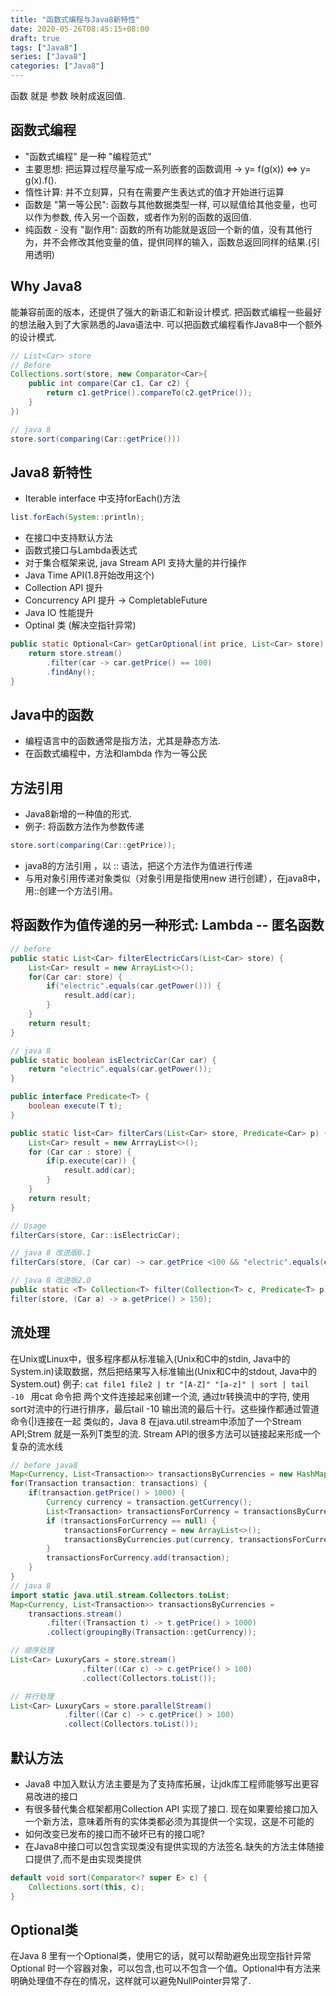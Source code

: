 ```yaml
---
title: "函数式编程与Java8新特性"
date: 2020-05-26T08:45:15+08:00
draft: true
tags: ["Java8"]
series: ["Java8"]
categories: ["Java8"]
---
```


函数 就是 参数 映射成返回值.

## 函数式编程
+ "函数式编程" 是一种 "编程范式"
+ 主要思想: 把运算过程尽量写成一系列嵌套的函数调用 -> y= f(g(x)) <=> y= g(x).f().
+ 惰性计算: 并不立刻算，只有在需要产生表达式的值才开始进行运算
+ 函数是 "第一等公民": 函数与其他数据类型一样, 可以赋值给其他变量，也可以作为参数, 传入另一个函数，或者作为别的函数的返回值.
+ 纯函数 - 没有 "副作用": 函数的所有功能就是返回一个新的值，没有其他行为，并不会修改其他变量的值，提供同样的输入，函数总返回同样的结果.(引用透明)
  

## Why Java8
能兼容前面的版本，还提供了强大的新语汇和新设计模式.
把函数式编程一些最好的想法融入到了大家熟悉的Java语法中.
可以把函数式编程看作Java8中一个额外的设计模式.
```java
// List<Car> store
// Before
Collections.sort(store, new Comparator<Car>{
    public int compare(Car c1, Car c2) {
        return c1.getPrice().compareTo(c2.getPrice());
    }
})

// java 8
store.sort(comparing(Car::getPrice()))
```

## Java8 新特性
+ Iterable interface 中支持forEach()方法
```java
list.forEach(System::println);
```
+ 在接口中支持默认方法
+ 函数式接口与Lambda表达式
+ 对于集合框架来说, java Stream API 支持大量的并行操作
+ Java Time API(1.8开始改用这个) 
+ Collection API 提升
+ Concurrency API 提升 -> CompletableFuture 
+ Java IO 性能提升
+ Optinal 类 (解决空指针异常) 
```java 
public static Optional<Car> getCarOptional(int price, List<Car> store) {
    return store.stream()
        .filter(car -> car.getPrice() == 100)
        .findAny();
}
```

## Java中的函数
+ 编程语言中的函数通常是指方法，尤其是静态方法.
+ 在函数式编程中，方法和lambda 作为一等公民

## 方法引用
+ Java8新增的一种值的形式.
+ 例子: 将函数方法作为参数传递
```java
store.sort(comparing(Car::getPrice));
```  
+ java8的方法引用 ，以 :: 语法，把这个方法作为值进行传递
+ 与用对象引用传递对象类似（对象引用是指使用new 进行创建），在java8中，用::创建一个方法引用。

## 将函数作为值传递的另一种形式: Lambda -- 匿名函数
```java
// before
public static List<Car> filterElectricCars(List<Car> store) {
    List<Car> result = new ArrayList<>();
    for(Car car: store) {
        if("electric".equals(car.getPower())) {
            result.add(car);
        }
    }
    return result;
}

// java 8
public static boolean isElectricCar(Car car) {
    return "electric".equals(car.getPower());
}

public interface Predicate<T> {
    boolean execute(T t);
}

public static list<Car> filterCars(List<Car> store, Predicate<Car> p) {
    List<Car> result = new ArrrayList<>();
    for (Car car : store) {
        if(p.execute(car)) {
            result.add(car);
        }
    }
    return result;
}

// Usage
filterCars(store, Car::isElectricCar);

// java 8 改进版0.1
filterCars(store, (Car car) -> car.getPrice <100 && "electric".equals(car.getPower()));

// java 8 改进版2.0
public static <T> Collection<T> filter(Collection<T> c, Predicate<T> p);
filter(store, (Car a) -> a.getPrice() > 150); 
```

## 流处理
在Unix或Linux中，很多程序都从标准输入(Unix和C中的stdin, Java中的System.in)读取数据，然后把结果写入标准输出(Unix和C中的stdout, Java中的System.out)
例子:
`cat file1 file2 | tr "[A-Z]" "[a-z]" | sort | tail -10 `
用cat 命令把 两个文件连接起来创建一个流, 通过tr转换流中的字符, 使用sort对流中的行进行排序，最后tail -10 输出流的最后十行。这些操作都通过管道命令(|)连接在一起
类似的，Java 8 在java.util.stream中添加了一个Stream API;Strem 就是一系列T类型的流.
Stream API的很多方法可以链接起来形成一个复杂的流水线
```java
// before java8
Map<Currency, List<Transaction>> transactionsByCurrencies = new HashMap();
for(Transaction transaction: transactions) {
    if(transaction.getPrice() > 1000) {
        Currency currency = transaction.getCurrency();
        List<Transaction> transactionsForCurrency = transactionsByCurrencies.get(currency);
        if (transactionsForCurrency == null) {
            transactionsForCurrency = new ArrayList<>();
            transactionsByCurrencies.put(currency, transactionsForCurrency);
        }
        transactionsForCurrency.add(transaction);
    }
}
// java 8
import static java.util.stream.Collectors.toList;
Map<Currency, List<Transaction>> transactionsByCurrencies = 
    transactions.stream()
        .filter((Transaction t) -> t.getPrice() > 1000)
        .collect(groupingBy(Transaction::getCurrency));

// 顺序处理
List<Car> LuxuryCars = store.stream()
                .filter((Car c) -> c.getPrice() > 100)
                .collect(Collectors.toList());

// 并行处理
List<Car> LuxuryCars = store.parallelStream()
            .filter((Car c) -> c.getPrice() > 100)
            .collect(Collectors.toList());
```

## 默认方法
+ Java8 中加入默认方法主要是为了支持库拓展，让jdk库工程师能够写出更容易改进的接口
+ 有很多替代集合框架都用Collection API 实现了接口. 现在如果要给接口加入一个新方法，意味着所有的实体类都必须为其提供一个实现，这是不可能的
+ 如何改变已发布的接口而不破坏已有的接口呢?
+ 在Java8中接口可以包含实现类没有提供实现的方法签名.缺失的方法主体随接口提供了,而不是由实现类提供

 ```java
 default void sort(Comparator<? super E> c) {
     Collections.sort(this, c);
 }
 ``` 

 ## Optional类
 在Java 8 里有一个Optional类，使用它的话，就可以帮助避免出现空指针异常
 Optional 时一个容器对象，可以包含,也可以不包含一个值。Optional中有方法来明确处理值不存在的情况，这样就可以避免NullPointer异常了.
